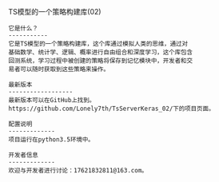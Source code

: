 TS模型的一个策略构建库(02)

    它是什么？
    -----------
    它是TS模型的一个策略构建库，这个库通过模拟人类的思维，通过对
    基础数学、统计学、逻辑、概率进行自由组合和深度学习，这个库包含
    回测系统，学习过程中被创建的策略将保存到记忆模块中，开发者和交
    易者可以随时获取到这些策略来操作。

    最新版本
    ------------------
    最新版本可以在GitHub上找到。
    https://github.com/Lonely7th/TsServerKeras_02/下的项目页面。

    配置说明
    -------------
    项目运行在python3.5环境中。

    开发者信息
    -------------
    欢迎与开发者进行讨论：17621832811@163.com。

